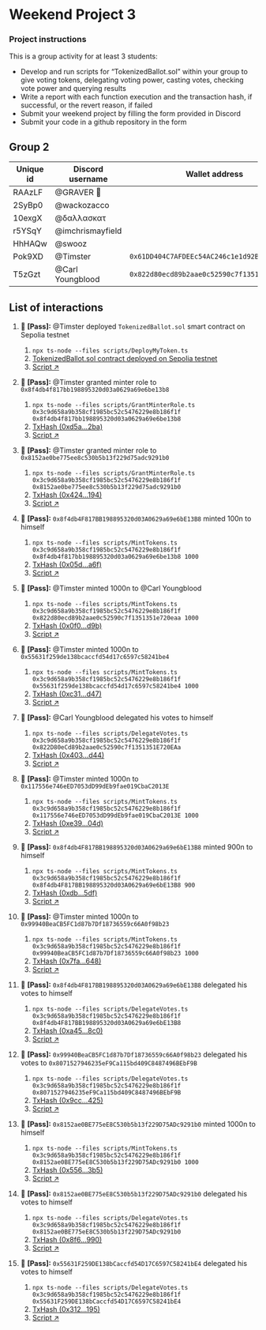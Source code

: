 # Weekend Project 3

### Project instructions

This is a group activity for at least 3 students:

- Develop and run scripts for “TokenizedBallot.sol” within your group to give voting tokens, delegating voting power, casting votes, checking vote power and querying results
- Write a report with each function execution and the transaction hash, if successful, or the revert reason, if failed
- Submit your weekend project by filling the form provided in Discord
- Submit your code in a github repository in the form

## Group 2

| Unique id | Discord username    | Wallet address                    |
| --------- | ------------------- | --------------------------------- |
| RAAzLF    | @GRAVER 👾                | |
| 2SyBp0    | @wackozacco        | |
| 10exgX    | @δαλλασκατ    | |
| r5YSqY    | @imchrismayfield          | |
| HhHAQw    | @swooz                | |
| Pok9XD    | @Timster            | `0x61DD404C7AFDEEc54AC246c1e1d92B23D1b9f594` |
| T5zGzt    | @Carl Youngblood    | `0x822d80ecd89b2aae0c52590c7f1351351e720eaa` |

## List of interactions

1. 💫 **[Pass]:** @Timster deployed `TokenizedBallot.sol` smart contract on Sepolia testnet
    1. `npx ts-node --files scripts/DeployMyToken.ts`
    2. [TokenizedBallot.sol contract deployed on Sepolia testnet](https://sepolia.etherscan.io/address/0x3c9d658a9b358cf1985bc52c5476229e8b186f1f)
    3. [Script ↗](./scripts/DeployMyToken.ts)

2. 💫 **[Pass]:** @Timster granted minter role to `0x8f4db4f817bb198895320d03a0629a69e6be13b8`
    1. `npx ts-node --files scripts/GrantMinterRole.ts 0x3c9d658a9b358cf1985bc52c5476229e8b186f1f 0x8f4db4f817bb198895320d03a0629a69e6be13b8`
    2. [TxHash (0xd5a...2ba)](https://sepolia.etherscan.io/tx/0xd5a409305ec8eaad0be74cc1ab19e2ce81a94c61af622f8e6d91195d385b62ba)
    3. [Script ↗](./scripts/GrantMinterRole.ts)

3. 💫 **[Pass]:** @Timster granted minter role to `0x8152ae0be775ee8c530b5b13f229d75adc9291b0`
    1. `npx ts-node --files scripts/GrantMinterRole.ts 0x3c9d658a9b358cf1985bc52c5476229e8b186f1f 0x8152ae0be775ee8c530b5b13f229d75adc9291b0`
    2. [TxHash (0x424...194)](https://sepolia.etherscan.io/tx/0x42402acbf50e6c7a93b64b886aaac3a2ed44f4e04fdb2969c42ede8abf0ba194)
    3. [Script ↗](./scripts/GrantMinterRole.ts)

4. 💫 **[Pass]:** `0x8f4db4F817BB198895320d03A0629a69e6bE13B8` minted 100n to himself
    1. `npx ts-node --files scripts/MintTokens.ts 0x3c9d658a9b358cf1985bc52c5476229e8b186f1f 0x8f4db4f817bb198895320d03a0629a69e6be13b8 1000`
    2. [TxHash (0x05d...a6f)](https://sepolia.etherscan.io/tx/0x05d5b2b7a1ad59ba3cdaa7dd578a15f049c1772769af285fe7f8843ec301aa6f)
    3. [Script ↗](./scripts/MintTokens.ts)

5. 💫 **[Pass]:** @Timster minted 1000n to @Carl Youngblood
    1. `npx ts-node --files scripts/MintTokens.ts 0x3c9d658a9b358cf1985bc52c5476229e8b186f1f 0x822d80ecd89b2aae0c52590c7f1351351e720eaa 1000`
    2. [TxHash (0x0f0...d9b)](https://sepolia.etherscan.io/tx/0x0f0ba33145c3c3f660bd573b88a0012a7530c0aad6cd9fded3a9bea9a1784d9b)
    3. [Script ↗](./scripts/MintTokens.ts)

6. 💫 **[Pass]:** @Timster minted 1000n to `0x55631f259de138bcaccfd54d17c6597c58241be4`
    1. `npx ts-node --files scripts/MintTokens.ts 0x3c9d658a9b358cf1985bc52c5476229e8b186f1f 0x55631f259de138bcaccfd54d17c6597c58241be4 1000`
    2. [TxHash (0xc31...d47)](https://sepolia.etherscan.io/tx/0xc31eb244dd7bcc98d3a8e5aa5c588c5b454348b2ab2760aeaebd8703e0801d47)
    3. [Script ↗](./scripts/MintTokens.ts)

7.  💫 **[Pass]:** @Carl Youngblood delegated his votes to himself
    1. `npx ts-node --files scripts/DelegateVotes.ts 0x3c9d658a9b358cf1985bc52c5476229e8b186f1f 0x822D80eCd89b2aae0c52590c7f1351351E720EAa`
    2. [TxHash (0x403...d44)](https://sepolia.etherscan.io/tx/0x40371ef6ed060c6a888f9affd18921343627956f4e2d0dfb297a0f30ff7f4d44)
    3. [Script ↗](./scripts/DelegateVotes.ts)

8. 💫 **[Pass]:** @Timster minted 1000n to `0x117556e746eED7053dD99dEb9fae019CbaC2013E`
    1. `npx ts-node --files scripts/MintTokens.ts 0x3c9d658a9b358cf1985bc52c5476229e8b186f1f 0x117556e746eED7053dD99dEb9fae019CbaC2013E 1000`
    2. [TxHash (0xe39...04d)](https://sepolia.etherscan.io/tx/0xe39ff1c2a4c9eeb9af323d336870e34ddf472ad49517c0793d7343443f2c904d)
    3. [Script ↗](./scripts/MintTokens.ts)

9. 💫 **[Pass]:** `0x8f4db4F817BB198895320d03A0629a69e6bE13B8` minted 900n to himself
    1. `npx ts-node --files scripts/MintTokens.ts 0x3c9d658a9b358cf1985bc52c5476229e8b186f1f 0x8f4db4F817BB198895320d03A0629a69e6bE13B8 900`
    2. [TxHash (0xdb...5df)](https://sepolia.etherscan.io/tx/0xdbb16c418b8666c6934fbf3d5a06be757bb97c52dfef1fec38fd9310a34855df)
    3. [Script ↗](./scripts/MintTokens.ts)

10. 💫 **[Pass]:** @Timster minted 1000n to `0x99940BeaCB5FC1d87b7Df18736559c66A0f98b23`
    1. `npx ts-node --files scripts/MintTokens.ts 0x3c9d658a9b358cf1985bc52c5476229e8b186f1f 0x99940BeaCB5FC1d87b7Df18736559c66A0f98b23 1000`
    2. [TxHash (0x7fa...648)](https://sepolia.etherscan.io/tx/0x7faf2698720ddf8d53aff68b6ac9d35b62ec0dd687a16eeb3d707a55f77df648)
    3. [Script ↗](./scripts/MintTokens.ts)

11. 💫 **[Pass]:** `0x8f4db4F817BB198895320d03A0629a69e6bE13B8` delegated his votes to himself
    1. `npx ts-node --files scripts/DelegateVotes.ts 0x3c9d658a9b358cf1985bc52c5476229e8b186f1f 0x8f4db4F817BB198895320d03A0629a69e6bE13B8`
    2. [TxHash (0xa45...8c0)](https://sepolia.etherscan.io/tx/0xa452cb63bcad895b0dd44b73ac3c5f60cf28b00c72598f3635142278e62818c0)
    3. [Script ↗](./scripts/DelegateVotes.ts)

12. 💫 **[Pass]:** `0x99940BeaCB5FC1d87b7Df18736559c66A0f98b23` delegated his votes to `0x8071527946235eF9Ca115bd409C8487496BEbF9B`
    1. `npx ts-node --files scripts/DelegateVotes.ts 0x3c9d658a9b358cf1985bc52c5476229e8b186f1f 0x8071527946235eF9Ca115bd409C8487496BEbF9B`
    2. [TxHash (0x9cc...425)](https://sepolia.etherscan.io/tx/0x9ccc81d9de8f036f7559ca724b88255880a4b8dc21a9baedc078835dbacde425)
    3. [Script ↗](./scripts/DelegateVotes.ts)

13. 💫 **[Pass]:** `0x8152ae0BE775eE8C530b5b13f229D75ADc9291b0` minted 1000n to himself
    1. `npx ts-node --files scripts/MintTokens.ts 0x3c9d658a9b358cf1985bc52c5476229e8b186f1f 0x8152ae0BE775eE8C530b5b13f229D75ADc9291b0 1000`
    2. [TxHash (0x556...3b5)](https://sepolia.etherscan.io/tx/0x556d96ec87b06b93e69d83c4bb9aa8fd6588f7aab7042f6509eded5eda0cd3b5)
    3. [Script ↗](./scripts/MintTokens.ts)

14. 💫 **[Pass]:** `0x8152ae0BE775eE8C530b5b13f229D75ADc9291b0` delegated his votes to himself
    1. `npx ts-node --files scripts/DelegateVotes.ts 0x3c9d658a9b358cf1985bc52c5476229e8b186f1f 0x8152ae0BE775eE8C530b5b13f229D75ADc9291b0`
    2. [TxHash (0x8f6...990)](https://sepolia.etherscan.io/tx/0x8f6c27c342bfa9b94745c14eb5da647288092035f47dac1a02c877795c735990)
    3. [Script ↗](./scripts/DelegateVotes.ts)

15. 💫 **[Pass]:** `0x55631F259DE138bCaccfd54D17C6597C58241bE4` delegated his votes to himself
    1. `npx ts-node --files scripts/DelegateVotes.ts 0x3c9d658a9b358cf1985bc52c5476229e8b186f1f 0x55631F259DE138bCaccfd54D17C6597C58241bE4`
    2. [TxHash (0x312...195)](https://sepolia.etherscan.io/tx/0x3123b35a7df87a33f0fb37272be05e88d9c46a8f2492a075c8bace7a00472195)
    3. [Script ↗](./scripts/DelegateVotes.ts)
